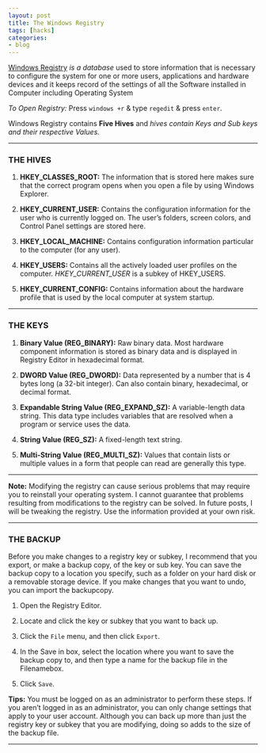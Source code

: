 ```yaml
---
layout: post
title: The Windows Registry
tags: [hacks]
categories:
- blog
---
```

[Windows Registry](#) *is a database* used to store information that is necessary to configure
the system for one or more users, applications and hardware devices and it keeps record of
the settings of all the Software installed in Computer including Operating System

*To Open Registry:* Press `windows +r` & type `regedit` & press `enter`.

Windows Registry contains **Five Hives** and *hives contain Keys and Sub keys and their respective Values.* 

---

### THE HIVES 
 
1. **HKEY_CLASSES_ROOT:** The information that is stored here makes sure that the
   correct program opens when you open a file by using Windows Explorer.

2. **HKEY_CURRENT_USER:** Contains the configuration information for the user who is
   currently logged on. The user’s folders, screen colors, and Control Panel settings
   are stored here.

3. **HKEY_LOCAL_MACHINE:** Contains configuration information particular to the
   computer (for any user).
   
4. **HKEY_USERS:** Contains all the actively loaded user profiles on the computer.
   *HKEY_CURRENT_USER* is a subkey of HKEY_USERS.

5. **HKEY_CURRENT_CONFIG:** Contains information about the hardware profile that is
   used by the local computer at system startup.
   
---

### THE KEYS

1. **Binary Value (REG_BINARY):** Raw binary data. Most hardware component
   information is stored as binary data and is displayed in Registry Editor in hexadecimal
   format.

2. **DWORD Value (REG_DWORD):** Data represented by a number that is 4 bytes long (a 32-bit integer).
   Can also contain binary, hexadecimal, or decimal format.
   
3. **Expandable String Value (REG_EXPAND_SZ):** A variable-length data string. This data
   type includes variables that are resolved when a program or service uses the data.

4. **String Value (REG_SZ):** A fixed-length text string.

5. **Multi-String Value (REG_MULTI_SZ):** Values that contain lists or multiple values in a
   form that people can read are generally this type.
   
---

**Note:** Modifying the registry can cause serious problems that may require you to
reinstall your operating system. I cannot guarantee that problems resulting from
modifications to the registry can be solved. In future posts, I will be tweaking 
the registry. Use the information provided at your own risk.

---

### THE BACKUP

Before you make changes to a registry key or subkey, I recommend that you export, or
make a backup copy, of the key or sub key. You can save the backup copy to a location
you specify, such as a folder on your hard disk or a removable storage device. If you make
changes that you want to undo, you can import the backupcopy.

1. Open the Registry Editor.

2. Locate and click the key or subkey that you want to back up.

3. Click the `File` menu, and then click `Export`.

4. In the Save in box, select the location where you want to save the backup copy to,
and then type a name for the backup file in the Filenamebox.

5. Click `Save`.

**Tips:** You must be logged on as an administrator to perform these steps. If you aren’t
logged in as an administrator, you can only change settings that apply to your user
account. Although you can back up more than just the registry key or subkey that you are
modifying, doing so adds to the size of the backup file.

---

